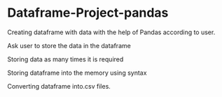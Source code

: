# Dataframe-Project-pandas

Creating dataframe with data with the help of Pandas according to user.

Ask user to store the data in the dataframe

Storing data as many times it is required

Storing dataframe into the memory using syntax

Converting dataframe into.csv files.
